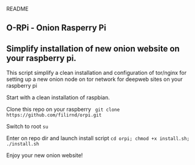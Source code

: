 README

## O-RPi - Onion Rasperry Pi
## Simplify installation of new onion website on your raspberry pi.

This script simplify a clean installation and configuration of tor/nginx for setting up a new onion node on tor network for deepweb sites on your raspberry pi

Start with a clean installation of raspbian.

Clone this repo on your raspberry
``` git clone https://github.com/filirnd/orpi.git```

Switch to root
``` su ```

Enter on repo dir and launch install script
``` cd orpi; chmod +x install.sh; ./install.sh ```

Enjoy your new onion website!